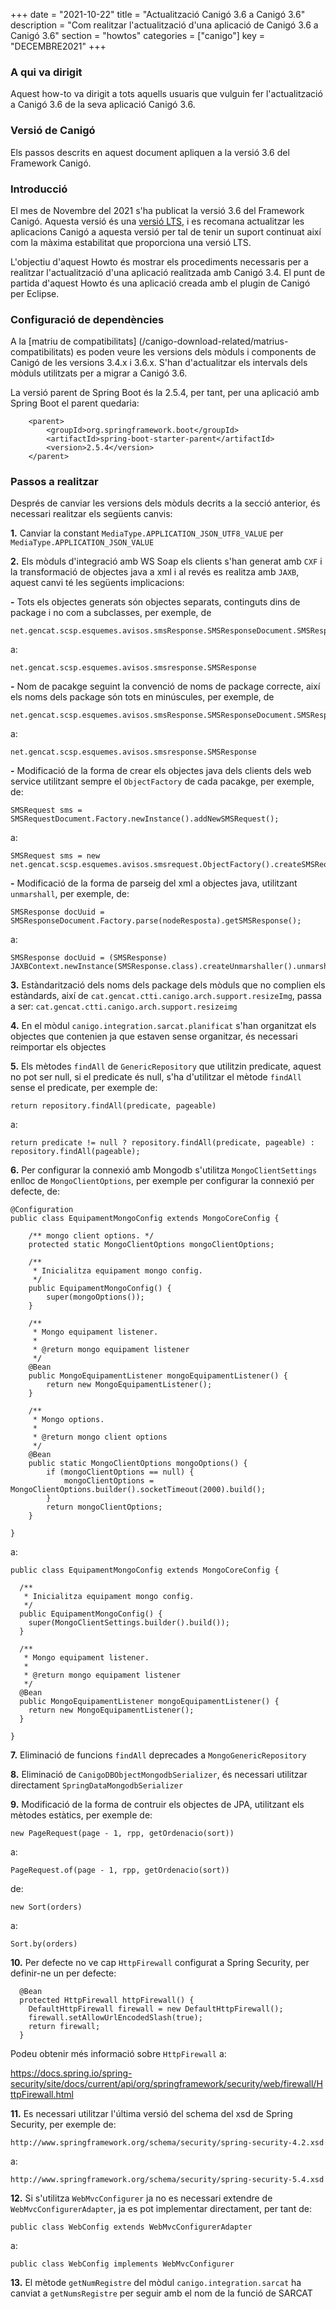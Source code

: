 +++
date        = "2021-10-22"
title       = "Actualització Canigó 3.6 a Canigó 3.6"
description = "Com realitzar l'actualització d'una aplicació de Canigó 3.6 a Canigó 3.6"
section     = "howtos"
categories  = ["canigo"]
key         = "DECEMBRE2021"
+++

### A qui va dirigit

Aquest how-to va dirigit a tots aquells usuaris que vulguin fer l'actualització a Canigó 3.6 de la seva aplicació Canigó 3.6.

### Versió de Canigó

Els passos descrits en aquest document apliquen a la versió 3.6 del Framework Canigó.

### Introducció

El mes de Novembre del 2021 s'ha publicat la versió 3.6 del Framework Canigó. Aquesta versió és una [versió LTS](/canigo/roadmap), i es recomana actualitzar les aplicacions Canigó a aquesta versió per tal de tenir un suport continuat així com la màxima estabilitat que proporciona una versió LTS.

L'objectiu d'aquest Howto és mostrar els procediments necessaris per a realitzar l'actualització d'una aplicació realitzada amb Canigó 3.4. El punt de partida d'aquest Howto és una aplicació creada amb el plugin de Canigó per Eclipse.

### Configuració de dependències

A la [matriu de compatibilitats] (/canigo-download-related/matrius-compatibilitats) es poden veure les versions dels mòduls i components de Canigó de les versions 3.4.x i 3.6.x. S'han d'actualitzar els intervals dels mòduls utilitzats per a migrar a Canigó 3.6.

La versió parent de Spring Boot és la 2.5.4, per tant, per una aplicació amb Spring Boot el parent quedaria:

```	
	<parent>
		<groupId>org.springframework.boot</groupId>
		<artifactId>spring-boot-starter-parent</artifactId>
		<version>2.5.4</version>
	</parent>
```

### Passos a realitzar 

Després de canviar les versions dels mòduls decrits a la secció anterior, és necessari realitzar els següents canvis:

**1.** Canviar la constant `MediaType.APPLICATION_JSON_UTF8_VALUE` per `MediaType.APPLICATION_JSON_VALUE`

**2.** Els mòduls d'integració amb WS Soap els clients s'han generat amb `CXF` i la transformació de objectes java a xml i al revés es realitza amb `JAXB`, aquest canvi té les següents implicacions:


**-** Tots els objectes generats són objectes separats, continguts dins de package i no com a subclasses, per exemple, de 
  
```
net.gencat.scsp.esquemes.avisos.smsResponse.SMSResponseDocument.SMSResponse
```
  
a:
  
```
net.gencat.scsp.esquemes.avisos.smsresponse.SMSResponse
```
  
**-** Nom de pacakge seguint la convenció de noms de package correcte, així els noms dels package són tots en minúscules, per exemple, de
  
```
net.gencat.scsp.esquemes.avisos.smsResponse.SMSResponseDocument.SMSResponse
```
  
a: 
 
```
net.gencat.scsp.esquemes.avisos.smsresponse.SMSResponse
```

**-** Modificació de la forma de crear els objectes java dels clients dels web service utilitzant sempre el `ObjectFactory` de cada pacakge, per exemple, de:

```
SMSRequest sms = SMSRequestDocument.Factory.newInstance().addNewSMSRequest();
```

a:

```
SMSRequest sms = new net.gencat.scsp.esquemes.avisos.smsrequest.ObjectFactory().createSMSRequest();
```

**-** Modificació de la forma de parseig del xml a objectes java, utilitzant `unmarshall`, per exemple, de:

```
SMSResponse docUuid = SMSResponseDocument.Factory.parse(nodeResposta).getSMSResponse();
```

a:

```
SMSResponse docUuid = (SMSResponse) JAXBContext.newInstance(SMSResponse.class).createUnmarshaller().unmarshal(nodeResposta);
```

**3.** Estàndarització dels noms dels package dels mòduls que no complien els estàndards, així de `cat.gencat.ctti.canigo.arch.support.resizeImg`, passa a ser: `cat.gencat.ctti.canigo.arch.support.resizeimg`

**4.** En el mòdul `canigo.integration.sarcat.planificat` s'han organitzat els objectes que contenien ja que estaven sense organitzar, és necessari reimportar els objectes

**5.** Els mètodes `findAll` de `GenericRepository` que utilitzin predicate, aquest no pot ser null, si el predicate és null, s'ha d'utilitzar el mètode `findAll` sense el predicate, per exemple de:

```
return repository.findAll(predicate, pageable)
```

a:

```
return predicate != null ? repository.findAll(predicate, pageable) : repository.findAll(pageable);
```

**6.** Per configurar la connexió amb Mongodb s'utilitza `MongoClientSettings` enlloc de `MongoClientOptions`, per exemple per configurar la connexió per defecte, de:

```
@Configuration
public class EquipamentMongoConfig extends MongoCoreConfig {

	/** mongo client options. */
	protected static MongoClientOptions mongoClientOptions;

	/**
	 * Inicialitza equipament mongo config.
	 */
	public EquipamentMongoConfig() {
		super(mongoOptions());
	}

	/**
	 * Mongo equipament listener.
	 *
	 * @return mongo equipament listener
	 */
	@Bean
	public MongoEquipamentListener mongoEquipamentListener() {
		return new MongoEquipamentListener();
	}

	/**
	 * Mongo options.
	 *
	 * @return mongo client options
	 */
	@Bean
	public static MongoClientOptions mongoOptions() {
		if (mongoClientOptions == null) {
			mongoClientOptions = MongoClientOptions.builder().socketTimeout(2000).build();
		}
		return mongoClientOptions;
	}

}
```

a:

```
public class EquipamentMongoConfig extends MongoCoreConfig {

  /**
   * Inicialitza equipament mongo config.
   */
  public EquipamentMongoConfig() {
    super(MongoClientSettings.builder().build());
  }

  /**
   * Mongo equipament listener.
   *
   * @return mongo equipament listener
   */
  @Bean
  public MongoEquipamentListener mongoEquipamentListener() {
    return new MongoEquipamentListener();
  }

}
```

**7.** Eliminació de funcions `findAll` deprecades a `MongoGenericRepository`

**8.** Eliminació de `CanigoDBObjectMongodbSerializer`, és necessari utilitzar directament `SpringDataMongodbSerializer`

**9.** Modificació de la forma de contruir els objectes de JPA, utilitzant els mètodes estàtics, per exemple de:

```
new PageRequest(page - 1, rpp, getOrdenacio(sort))
```

a:

```
PageRequest.of(page - 1, rpp, getOrdenacio(sort))
```

de:

```
new Sort(orders)
```

a:

```
Sort.by(orders)
```

**10.** Per defecte no ve cap `HttpFirewall` configurat a Spring Security, per definir-ne un per defecte:

```
  @Bean
  protected HttpFirewall httpFirewall() {
    DefaultHttpFirewall firewall = new DefaultHttpFirewall();
    firewall.setAllowUrlEncodedSlash(true);
    return firewall;
  }
```

Podeu obtenir més informació sobre `HttpFirewall` a:

https://docs.spring.io/spring-security/site/docs/current/api/org/springframework/security/web/firewall/HttpFirewall.html

**11.** Es necessari utilitzar l'última versió del schema del xsd de Spring Security, per exemple de:

```
http://www.springframework.org/schema/security/spring-security-4.2.xsd
```

a:

```
http://www.springframework.org/schema/security/spring-security-5.4.xsd
```

**12.** Si s'utilitza `WebMvcConfigurer` ja no es necessari extendre de `WebMvcConfigurerAdapter`, ja es pot implementar directament, per tant de:

```
public class WebConfig extends WebMvcConfigurerAdapter
```

a:

```
public class WebConfig implements WebMvcConfigurer
```

**13.** El mètode `getNumRegistre` del mòdul `canigo.integration.sarcat` ha canviat a `getNumsRegistre` per seguir amb el nom de la funció de SARCAT
